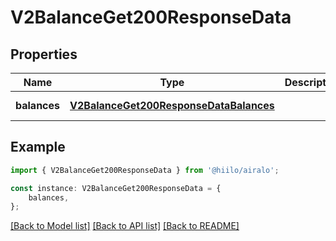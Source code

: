 # V2BalanceGet200ResponseData


## Properties

Name | Type | Description | Notes
------------ | ------------- | ------------- | -------------
**balances** | [**V2BalanceGet200ResponseDataBalances**](V2BalanceGet200ResponseDataBalances.md) |  | [default to undefined]

## Example

```typescript
import { V2BalanceGet200ResponseData } from '@hiilo/airalo';

const instance: V2BalanceGet200ResponseData = {
    balances,
};
```

[[Back to Model list]](../README.md#documentation-for-models) [[Back to API list]](../README.md#documentation-for-api-endpoints) [[Back to README]](../README.md)
